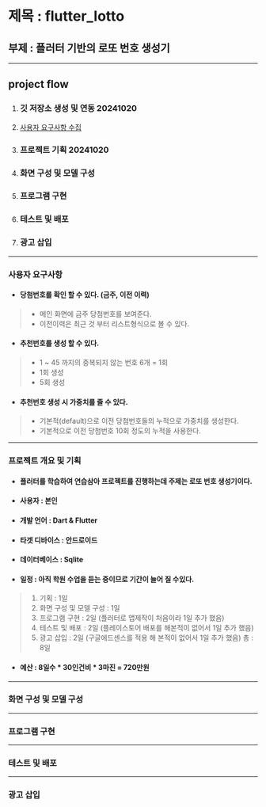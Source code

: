 # 제목 : flutter_lotto
## 부제 : 플러터 기반의 로또 번호 생성기

***

## project flow
1. ### 깃 저장소 생성 및 연동 20241020
2. [사용자 요구사항 수집](#사용자-요구사항)
3. ### 프로젝트 기획 20241020
4. ### 화면 구성 및 모델 구성
5. ### 프로그램 구현
6. ### 테스트 및 배포
7. ### 광고 삽입

***

### 사용자 요구사항
- #### 당첨번호를 확인 할 수 있다. (금주, 이전 이력)
> - 메인 화면에 금주 당첨번호를 보여준다.
> - 이전이력은 최근 것 부터 리스트형식으로 볼 수 있다. 
- #### 추천번호를 생성 할 수 있다. 
> - 1 ~ 45 까지의 중복되지 않는 번호 6개 = 1회
> - 1회 생성
> - 5회 생성
- #### 추천번호 생성 시 가중치를 줄 수 있다.
> - 기본적(default)으로 이전 당첨번호들의 누적으로 가중치를 생성한다.
> - 기본적으로 이전 당첨번호 10회 정도의 누적을 사용한다.

***

### 프로젝트 개요 및 기획
- #### 플러터를 학습하여 연습삼아 프로젝트를 진행하는데 주제는 로또 번호 생성기이다.
- #### 사용자 : 본인
- #### 개발 언어 : Dart & Flutter
- #### 타겟 디바이스 : 안드로이드
- #### 데이터베이스 : Sqlite
- #### 일정 : 아직 학원 수업을 듣는 중이므로 기간이 늘어 질 수있다.
> 1. 기획 : 1일
> 2. 화면 구성 및 모델 구성 : 1일
> 3. 프로그램 구현 : 2일 (플러터로 앱제작이 처음이라 1일 추가 했음)
> 4. 테스트 및 배포 : 2일 (플레이스토어 배포를 해본적이 없어서 1일 추가 했음)
> 5. 광고 삽입 : 2일 (구글에드센스를 적용 해 본적이 없어서 1일 추가 했음)
> 총 : 8일
- #### 예산 : 8일수 * 30인건비 * 3마진 = 720만원

***

### 화면 구성 및 모델 구성

***

### 프로그램 구현

***

### 테스트 및 배포

***

### 광고 삽입










